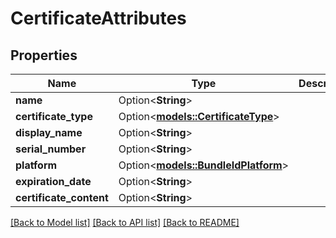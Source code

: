 # CertificateAttributes

## Properties

Name | Type | Description | Notes
------------ | ------------- | ------------- | -------------
**name** | Option<**String**> |  | [optional]
**certificate_type** | Option<[**models::CertificateType**](CertificateType.md)> |  | [optional]
**display_name** | Option<**String**> |  | [optional]
**serial_number** | Option<**String**> |  | [optional]
**platform** | Option<[**models::BundleIdPlatform**](BundleIdPlatform.md)> |  | [optional]
**expiration_date** | Option<**String**> |  | [optional]
**certificate_content** | Option<**String**> |  | [optional]

[[Back to Model list]](../README.md#documentation-for-models) [[Back to API list]](../README.md#documentation-for-api-endpoints) [[Back to README]](../README.md)


